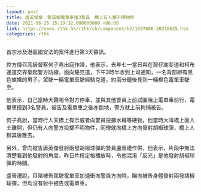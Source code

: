 ```yaml
---
layout: post
title: 唐英傑案　警員稱電單車撞3警員　橋上有人擲不明物件
date: 2021-06-25 15:19:32.000000000 +08:00
link: https://news.rthk.hk/rthk/ch/component/k2/1597686-20210625.htm
categories: rthk
---
```


首宗涉及港區國安法的案件進行第3天審訊。

控方傳召高級督察何子堯出庭作證，他表示，去年七一當日與在灣仔謝斐道和柯布連道交界築起警方防線，面向駱克道，下午3時半收到上司通知，一名背部綁有黑色旗幟的男子，駕駛一輛電單車駛經駱克道，約兩分鐘後見到一輛橙色電單車駛至。

他表示，自己當時大聲喝令對方停車，並與其他警員上前試圖阻止電單車前行，電單車撞到3名警員，被告及電單車之後亦倒地，警方就上前拘捕被告。

何子堯說，當時行人天橋上有示威者向警員投擲水樽等硬物，他當時大叫橋上面人士離開，但仍有人向警方投擲不明物件，同僚就向橋上方向發射胡椒球彈，橋上人群其後散去。

另外，曾向被告唐英傑發射兩發胡椒球彈的警員盧晉禮作供，他表示，片段中無法清楚看到他發射的角度，昨日片段定格播放時，令他混淆「反光」是他發射胡椒球彈的時間。

盧晉禮說，目睹被告駕駛電單車加速衝向警員方向時，瞄向被告身體發射兩發胡椒球彈，但均沒有射中被告或電單車。
